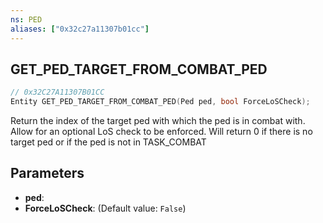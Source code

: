```yaml
---
ns: PED
aliases: ["0x32c27a11307b01cc"]
---
```

## GET_PED_TARGET_FROM_COMBAT_PED

```c
// 0x32C27A11307B01CC
Entity GET_PED_TARGET_FROM_COMBAT_PED(Ped ped, bool ForceLoSCheck);
```

Return the index of the target ped with which the ped is in combat with. Allow for an optional LoS check to be enforced. Will return 0 if there is no target ped or if the ped is not in TASK_COMBAT


## Parameters
* **ped**: 
* **ForceLoSCheck**: (Default value: `False`)
